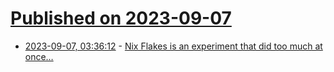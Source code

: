 # [Published on 2023-09-07](index.md)

* [2023-09-07, 03:36:12](https://lobste.rs/s/wamkim/nix_flakes_is_experiment_did_too_much_at) - [Nix Flakes is an experiment that did too much at once…](https://samuel.dionne-riel.com/blog/2023/09/06/flakes-is-an-experiment-that-did-too-much-at-once.html)
